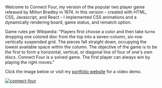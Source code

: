 Welcome to Connect Four, my version of the popular two player game released by Milton Bradley in 1974. In this version - created with HTML, CSS, Javascript, and React - I implemented CSS animations and a dynamically rendering board, game status, and rematch option.

Game rules per Wikipedia: "Players first choose a color and then take turns dropping one colored disc from the top into a seven-column, six-row vertically suspended grid. The pieces fall straight down, occupying the lowest available space within the column. The objective of the game is to be the first to form a horizontal, vertical, or diagonal line of four of one's own discs. Connect Four is a solved game. The first player can always win by playing the right moves."

Click the image below or visit my [portfolio website](https://matt-violet.github.io/portfolio/) for a video demo.

[![connect-four](https://user-images.githubusercontent.com/46619903/76367057-fb85b500-62e8-11ea-91a8-a81db732277a.png)](https://www.youtube.com/watch?v=AM0sI6ZqEQw&feature=emb_title)
